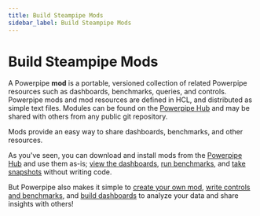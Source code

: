 ```yaml
---
title: Build Steampipe Mods
sidebar_label: Build Steampipe Mods
---
```

# Build Steampipe Mods


A Powerpipe **mod** is a portable, versioned collection of related Powerpipe resources such as dashboards, benchmarks, queries, and controls. Powerpipe mods and mod resources are defined in HCL, and distributed as simple text files.  Modules can be found on the [Powerpipe Hub](https://hub.powerpipe.io) and may be shared with others from any public git repository. 

Mods provide an easy way to share dashboards, benchmarks, and other resources.

As you've seen, you can download and install mods from the [Powerpipe Hub](https://hub.powerpipe.io) and use them as-is; [view the dashboards](/docs/run/dashboard), [run benchmarks](/docs/run/benchmark), and [take snapshots](/docs/run/snapshots/) without writing code.

But Powerpipe also makes it simple to [create your own mod](/docs/build/create-mod), [write controls and benchmarks](/docs/build/writing-controls), and [build dashboards](/docs/build/writing-dashboards) to analyze your data and share insights with others!
